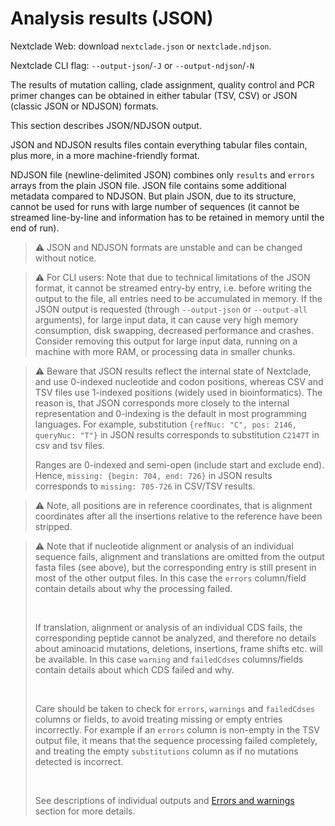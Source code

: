# Analysis results (JSON)

Nextclade Web: download `nextclade.json` or `nextclade.ndjson`.

Nextclade CLI flag: `--output-json`/`-J` or `--output-ndjson`/`-N`

The results of mutation calling, clade assignment, quality control and PCR primer changes can be obtained in either tabular (TSV, CSV) or JSON (classic JSON or NDJSON) formats.

This section describes JSON/NDJSON output.

JSON and NDJSON results files contain everything tabular files contain, plus more, in a more machine-friendly format.

NDJSON file (newline-delimited JSON) combines only `results` and `errors` arrays from the plain JSON file. JSON file contains some additional metadata compared to NDJSON. But plain JSON, due to its structure, cannot be used for runs with large number of sequences (it cannot be streamed line-by-line and information has to be retained in memory until the end of run).

> ⚠️ JSON and NDJSON formats are unstable and can be changed without notice.

> ⚠️ For CLI users: Note that due to technical limitations of the JSON format, it cannot be streamed entry-by entry, i.e. before writing the output to the file, all entries need to be accumulated in memory. If the JSON output is requested (through `--output-json` or `--output-all` arguments), for large input data, it can cause very high memory consumption, disk swapping, decreased performance and crashes. Consider removing this output for large input data, running on a machine with more RAM, or processing data in smaller chunks.

> ⚠️ Beware that JSON results reflect the internal state of Nextclade, and use 0-indexed nucleotide and codon positions, whereas CSV and TSV files use 1-indexed positions (widely used in bioinformatics). The reason is, that JSON corresponds more closely to the internal representation and 0-indexing is the default in most programming languages. For example, substitution `{refNuc: "C", pos: 2146, queryNuc: "T"}` in JSON results corresponds to substitution `C2147T` in csv and tsv files.
>
> Ranges are 0-indexed and semi-open (include start and exclude end). Hence, `missing: {begin: 704, end: 726}` in JSON results corresponds to `missing: 705-726` in CSV/TSV results.

> ⚠️ Note, all positions are in reference coordinates, that is alignment coordinates after all the insertions relative to the reference have been stripped.

> ⚠️ Note that if nucleotide alignment or analysis of an individual sequence fails, alignment and translations are omitted from the output fasta files (see above), but the corresponding entry is still present in most of the other output files. In this case the `errors` column/field contain details about why the processing failed.
>
> <br/>
>
> If translation, alignment or analysis of an individual CDS fails, the corresponding peptide cannot be analyzed, and therefore no details about aminoacid mutations, deletions, insertions, frame shifts etc. will be available. In this case `warning` and `failedCdses` columns/fields contain details about which CDS failed and why.
>
> <br/>
>
> Care should be taken to check for `errors`, `warnings` and `failedCdses` columns or fields, to avoid treating missing or empty entries incorrectly. For example if an `errors` column is non-empty in the TSV output file, it means that the sequence processing failed completely, and treating the empty `substitutions` column as if no mutations detected is incorrect.
>
> <br/>
>
> See descriptions of individual outputs and [Errors and warnings](./errors-and-warnings.md) section for more details.
